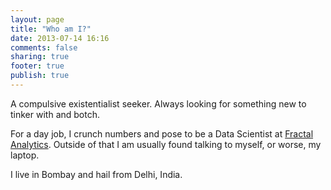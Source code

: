 ```yaml
---
layout: page
title: "Who am I?"
date: 2013-07-14 16:16
comments: false
sharing: true
footer: true
publish: true
---
```


A compulsive existentialist seeker. Always looking for something new to tinker with and botch.

For a day job, I crunch numbers and pose to be a Data Scientist at [Fractal Analytics][1]. Outside of that I am usually found talking to myself, or worse, my laptop.

I live in Bombay and hail from Delhi, India.

[1]: http://www.fractalanalytics.com/.
